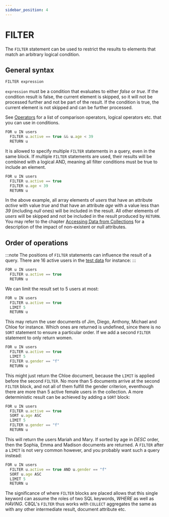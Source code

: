 ```yaml
---
sidebar_position: 4
---
```


FILTER
======

The `FILTER` statement can be used to restrict the results to elements that match an arbitrary logical condition.

General syntax
--------------

```js
FILTER expression
```

`expression` must be a condition that evaluates to either *false* or *true*. If the condition result is false, the current element is skipped, so it will not be processed further and not be part of the result. If the condition is true, the current element is not skipped and can be further processed.

See [Operators](../operators.md) for a list of comparison operators, logical operators etc. that you can use in conditions.

```js
FOR u IN users
  FILTER u.active == true && u.age < 39
  RETURN u
```

It is allowed to specify multiple `FILTER` statements in a query, even in the same block. If multiple `FILTER` statements are used, their results will be combined with a logical AND, meaning all filter conditions must be true to include an element.

```js
FOR u IN users
  FILTER u.active == true
  FILTER u.age < 39
  RETURN u
```

In the above example, all array elements of *users*  that have an attribute *active* with value *true* and that have an attribute *age* with a value less than *39* (including *null* ones) will be included in the result. All other elements of *users* will be skipped and not be included in the result produced by `RETURN`. You may refer to the chapter [Accessing Data from Collections](../fundamentals.md#accessing-data) for a description of the impact of non-existent or null attributes.

Order of operations
-------------------

:::note
The positions of `FILTER` statements can influence the result of a query. There are 16 active users in the [test data](../examples.md#example-data) for instance:
:::

```js
FOR u IN users
  FILTER u.active == true
  RETURN u
```

We can limit the result set to 5 users at most:

```js
FOR u IN users
  FILTER u.active == true
  LIMIT 5
  RETURN u
```

This may return the user documents of Jim, Diego, Anthony, Michael and Chloe for instance. Which ones are returned is undefined, since there is no `SORT` statement to ensure a particular order. If we add a second `FILTER` statement to only return women.

```js
FOR u IN users
  FILTER u.active == true
  LIMIT 5
  FILTER u.gender == "f"
  RETURN u
```

This might just return the Chloe document, because the `LIMIT` is applied before the second `FILTER`. No more than 5 documents arrive at the second `FILTER` block, and not all of them fulfill the gender criterion, eventhough there are more than 5 active female users in the collection. A more deterministic result can be achieved by adding a `SORT` block:

```js
FOR u IN users
  FILTER u.active == true
  SORT u.age ASC
  LIMIT 5
  FILTER u.gender == "f"
  RETURN u
```

This will return the users Mariah and Mary. If sorted by age in *DESC* order, then the Sophia, Emma and Madison documents are returned. A `FILTER` after a `LIMIT` is not very common however, and you probably want such a query instead:

```js
FOR u IN users
  FILTER u.active == true AND u.gender == "f"
  SORT u.age ASC
  LIMIT 5
  RETURN u
```

The significance of where `FILTER` blocks are placed allows that this single keyword can assume the roles of two SQL keywords, *WHERE* as well as *HAVING*. C8QL's `FILTER` thus works with `COLLECT` aggregates the same as with any other intermediate result, document attribute etc.
